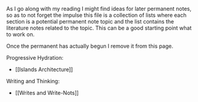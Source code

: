 As I go along with my reading I might find ideas for later permanent notes, so as to not forget the impulse this file is a collection of lists where each section is a potential permanent note topic and the list contains the literature notes related to the topic. This can be a good starting point what to work on.

Once the permanent has actually begun I remove it from this page.

Progressive Hydration:
- [[Islands Architecture]]

Writing and Thinking:
- [[Writes and Write-Nots]]